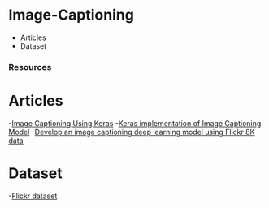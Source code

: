 # Image-Captioning
- Articles
- Dataset

### Resources
# Articles
-[Image Captioning Using Keras](https://towardsdatascience.com/image-captioning-with-keras-teaching-computers-to-describe-pictures-c88a46a311b8)
-[Keras implementation of Image Captioning Model](https://medium.com/@faizanmustafa75/keras-implementation-of-image-captioning-model-3a7ab68e67d4)
-[Develop an image captioning deep learning model using Flickr 8K data](https://fairyonice.github.io/Develop_an_image_captioning_deep_learning_model_using_Flickr_8K_data.html)

# Dataset
-[Flickr dataset](http://academictorrents.com/details/9dea07ba660a722ae1008c4c8afdd303b6f6e53b)
